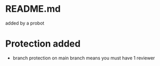 # README.md
added by a probot

# Protection added
- branch protection on main branch means you must have 1 reviewer
  
